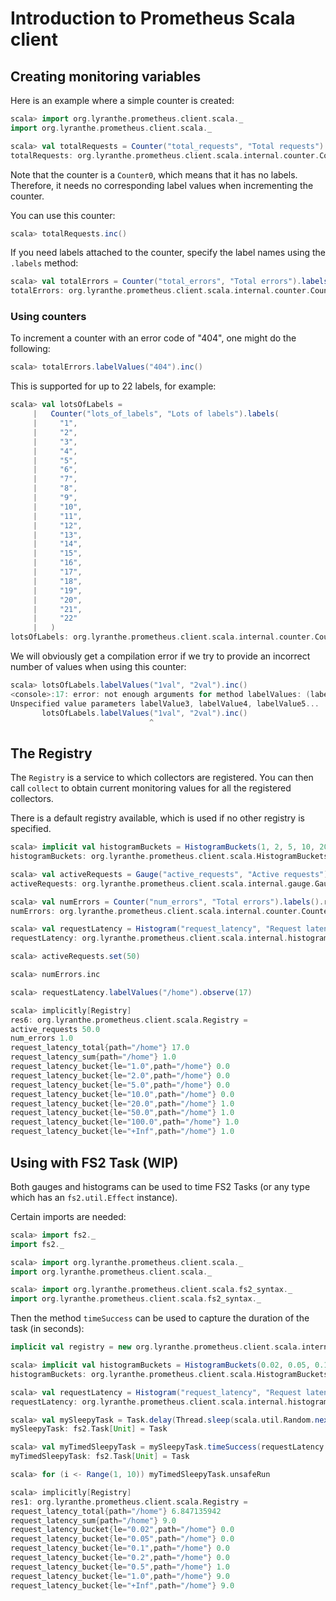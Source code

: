 # Introduction to Prometheus Scala client

## Creating monitoring variables

Here is an example where a simple counter is created:

```scala
scala> import org.lyranthe.prometheus.client.scala._
import org.lyranthe.prometheus.client.scala._

scala> val totalRequests = Counter("total_requests", "Total requests").labels()
totalRequests: org.lyranthe.prometheus.client.scala.internal.counter.Counter0 = Counter0(total_requests)()
```

Note that the counter is a `Counter0`, which means that it
has no labels. Therefore, it needs no corresponding label values
when incrementing the counter.

You can use this counter:

```scala
scala> totalRequests.inc()
```

If you need labels attached to the counter, specify the label names using
the `.labels` method:

```scala
scala> val totalErrors = Counter("total_errors", "Total errors").labels("code")
totalErrors: org.lyranthe.prometheus.client.scala.internal.counter.Counter1 = Counter1(total_errors)(code)
```

### Using counters

To increment a counter with an error code of "404", one might
do the following:

```scala
scala> totalErrors.labelValues("404").inc()
```

This is supported for up to 22 labels, for example:

```scala
scala> val lotsOfLabels =
     |   Counter("lots_of_labels", "Lots of labels").labels(
     |     "1",
     |     "2",
     |     "3",
     |     "4",
     |     "5",
     |     "6",
     |     "7",
     |     "8",
     |     "9",
     |     "10",
     |     "11",
     |     "12",
     |     "13",
     |     "14",
     |     "15",
     |     "16",
     |     "17",
     |     "18",
     |     "19",
     |     "20",
     |     "21",
     |     "22"
     |   )
lotsOfLabels: org.lyranthe.prometheus.client.scala.internal.counter.Counter22 = Counter22(lots_of_labels)(1,2,3,4,5,6,7,8,9,10,11,12,13,14,15,16,17,18,19,20,21,22)
```

We will obviously get a compilation error if we try to provide an incorrect
number of values when using this counter:

```scala
scala> lotsOfLabels.labelValues("1val", "2val").inc()
<console>:17: error: not enough arguments for method labelValues: (labelValue1: String, labelValue2: String, labelValue3: String, labelValue4: String, labelValue5: String, labelValue6: String, labelValue7: String, labelValue8: String, labelValue9: String, labelValue10: String, labelValue11: String, labelValue12: String, labelValue13: String, labelValue14: String, labelValue15: String, labelValue16: String, labelValue17: String, labelValue18: String, labelValue19: String, labelValue20: String, labelValue21: String, labelValue22: String)org.lyranthe.prometheus.client.scala.internal.counter.LabelledCounter.
Unspecified value parameters labelValue3, labelValue4, labelValue5...
       lotsOfLabels.labelValues("1val", "2val").inc()
                               ^
```

## The Registry

The `Registry` is a service to which collectors are registered. You can
then call `collect` to obtain current monitoring values for all the
registered collectors.

There is a default registry available, which is used if no other registry
is specified.

```scala
scala> implicit val histogramBuckets = HistogramBuckets(1, 2, 5, 10, 20, 50, 100)
histogramBuckets: org.lyranthe.prometheus.client.scala.HistogramBuckets{val buckets: List[Double]} = HistogramBuckets(1.0,2.0,5.0,10.0,20.0,50.0,100.0,Infinity)

scala> val activeRequests = Gauge("active_requests", "Active requests").labels().register
activeRequests: org.lyranthe.prometheus.client.scala.internal.gauge.Gauge0 = Gauge0(active_requests)()

scala> val numErrors = Counter("num_errors", "Total errors").labels().register
numErrors: org.lyranthe.prometheus.client.scala.internal.counter.Counter0 = Counter0(num_errors)()

scala> val requestLatency = Histogram("request_latency", "Request latency").labels("path").register
requestLatency: org.lyranthe.prometheus.client.scala.internal.histogram.Histogram1 = Histogram1(request_latency, List(1.0, 2.0, 5.0, 10.0, 20.0, 50.0, 100.0, Infinity))(path)

scala> activeRequests.set(50)

scala> numErrors.inc

scala> requestLatency.labelValues("/home").observe(17)

scala> implicitly[Registry]
res6: org.lyranthe.prometheus.client.scala.Registry =
active_requests 50.0
num_errors 1.0
request_latency_total{path="/home"} 17.0
request_latency_sum{path="/home"} 1.0
request_latency_bucket{le="1.0",path="/home"} 0.0
request_latency_bucket{le="2.0",path="/home"} 0.0
request_latency_bucket{le="5.0",path="/home"} 0.0
request_latency_bucket{le="10.0",path="/home"} 0.0
request_latency_bucket{le="20.0",path="/home"} 1.0
request_latency_bucket{le="50.0",path="/home"} 1.0
request_latency_bucket{le="100.0",path="/home"} 1.0
request_latency_bucket{le="+Inf",path="/home"} 1.0
```

## Using with FS2 Task (WIP)

Both gauges and histograms can be used to time FS2 Tasks (or any type which has an `fs2.util.Effect` instance).

Certain imports are needed:

```scala
scala> import fs2._
import fs2._

scala> import org.lyranthe.prometheus.client.scala._
import org.lyranthe.prometheus.client.scala._

scala> import org.lyranthe.prometheus.client.scala.fs2_syntax._
import org.lyranthe.prometheus.client.scala.fs2_syntax._
```

Then the method `timeSuccess` can be used to capture the duration of the task (in seconds):

```scala
implicit val registry = new org.lyranthe.prometheus.client.scala.internal.DefaultRegistry
```
```scala
scala> implicit val histogramBuckets = HistogramBuckets(0.02, 0.05, 0.1, 0.2, 0.5, 1.0)
histogramBuckets: org.lyranthe.prometheus.client.scala.HistogramBuckets{val buckets: List[Double]} = HistogramBuckets(0.02,0.05,0.1,0.2,0.5,1.0,Infinity)

scala> val requestLatency = Histogram("request_latency", "Request latency").labels("path").register
requestLatency: org.lyranthe.prometheus.client.scala.internal.histogram.Histogram1 = Histogram1(request_latency, List(0.02, 0.05, 0.1, 0.2, 0.5, 1.0, Infinity))(path)

scala> val mySleepyTask = Task.delay(Thread.sleep(scala.util.Random.nextInt(1200)))
mySleepyTask: fs2.Task[Unit] = Task

scala> val myTimedSleepyTask = mySleepyTask.timeSuccess(requestLatency.labelValues("/home"))
myTimedSleepyTask: fs2.Task[Unit] = Task

scala> for (i <- Range(1, 10)) myTimedSleepyTask.unsafeRun

scala> implicitly[Registry]
res1: org.lyranthe.prometheus.client.scala.Registry =
request_latency_total{path="/home"} 6.847135942
request_latency_sum{path="/home"} 9.0
request_latency_bucket{le="0.02",path="/home"} 0.0
request_latency_bucket{le="0.05",path="/home"} 0.0
request_latency_bucket{le="0.1",path="/home"} 0.0
request_latency_bucket{le="0.2",path="/home"} 0.0
request_latency_bucket{le="0.5",path="/home"} 1.0
request_latency_bucket{le="1.0",path="/home"} 9.0
request_latency_bucket{le="+Inf",path="/home"} 9.0
```
